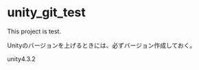 unity_git_test
==============
This project is test.

Unityのバージョンを上げるときには、必ずバージョン作成しておく。

unity4.3.2

